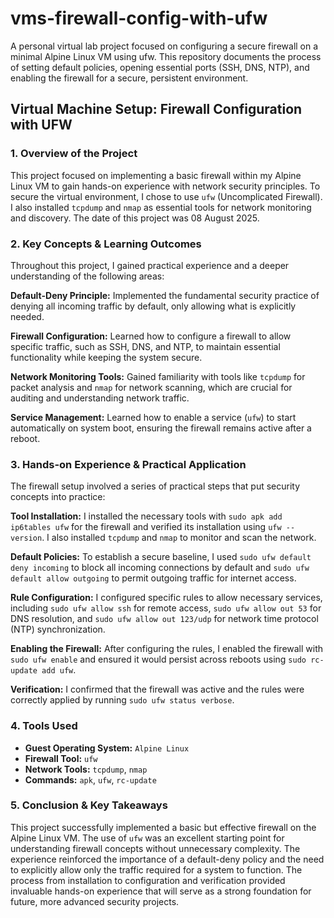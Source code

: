 # vms-firewall-config-with-ufw

A personal virtual lab project focused on configuring a secure firewall on a minimal Alpine Linux VM using ufw. This repository documents the process of setting default policies, opening essential ports (SSH, DNS, NTP), and enabling the firewall for a secure, persistent environment.

## Virtual Machine Setup: Firewall Configuration with UFW

### 1. Overview of the Project

This project focused on implementing a basic firewall within my Alpine Linux VM to gain hands-on experience with network security principles. To secure the virtual environment, I chose to use ```ufw``` (Uncomplicated Firewall). I also installed ```tcpdump``` and ```nmap``` as essential tools for network monitoring and discovery. The date of this project was 08 August 2025.

### 2. Key Concepts & Learning Outcomes

Throughout this project, I gained practical experience and a deeper understanding of the following areas:

**Default-Deny Principle:** Implemented the fundamental security practice of denying all incoming traffic by default, only allowing what is explicitly needed.

**Firewall Configuration:** Learned how to configure a firewall to allow specific traffic, such as SSH, DNS, and NTP, to maintain essential functionality while keeping the system secure.

**Network Monitoring Tools:** Gained familiarity with tools like ```tcpdump``` for packet analysis and ```nmap``` for network scanning, which are crucial for auditing and understanding network traffic.

**Service Management:** Learned how to enable a service (```ufw```) to start automatically on system boot, ensuring the firewall remains active after a reboot.

### 3. Hands-on Experience & Practical Application

The firewall setup involved a series of practical steps that put security concepts into practice:

**Tool Installation:** I installed the necessary tools with ```sudo apk add ip6tables ufw``` for the firewall and verified its installation using ```ufw --version```. I also installed ```tcpdump``` and ```nmap``` to monitor and scan the network.

**Default Policies:** To establish a secure baseline, I used ```sudo ufw default deny incoming``` to block all incoming connections by default and ```sudo ufw default allow outgoing``` to permit outgoing traffic for internet access.

**Rule Configuration:** I configured specific rules to allow necessary services, including ```sudo ufw allow ssh``` for remote access, ```sudo ufw allow out 53``` for DNS resolution, and ```sudo ufw allow out 123/udp``` for network time protocol (NTP) synchronization.

**Enabling the Firewall:** After configuring the rules, I enabled the firewall with ```sudo ufw enable``` and ensured it would persist across reboots using ```sudo rc-update add ufw```.

**Verification:** I confirmed that the firewall was active and the rules were correctly applied by running ```sudo ufw status verbose```.

### 4. Tools Used

* **Guest Operating System:** ```Alpine Linux```
* **Firewall Tool:** ```ufw```
* **Network Tools:** ```tcpdump```, ```nmap```
* **Commands:** ```apk```, ```ufw```, ```rc-update```

### 5. Conclusion & Key Takeaways

This project successfully implemented a basic but effective firewall on the Alpine Linux VM. The use of ```ufw``` was an excellent starting point for understanding firewall concepts without unnecessary complexity. The experience reinforced the importance of a default-deny policy and the need to explicitly allow only the traffic required for a system to function. The process from installation to configuration and verification provided invaluable hands-on experience that will serve as a strong foundation for future, more advanced security projects.
